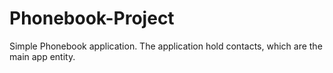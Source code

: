 # Phonebook-Project
Simple Phonebook application. The application hold contacts, which are the main app entity.
